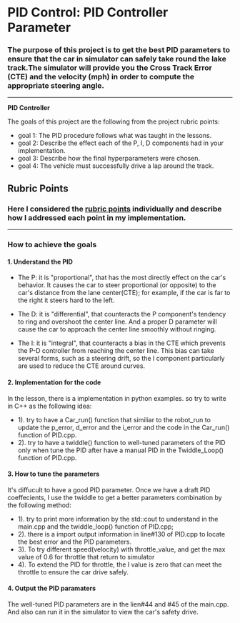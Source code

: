 # **PID Control: PID Controller Parameter** 


### The purpose of this project is to get the best PID parameters to ensure that the car in simulator can safely take round the lake track.The simulator will provide you the Cross Track Error (CTE) and the velocity (mph) in order to compute the appropriate steering angle.

---


**PID Controller**

The goals of this project are the following from the project rubric points:
* goal 1: The PID procedure follows what was taught in the lessons.
* goal 2: Describe the effect each of the P, I, D components had in your implementation.
* goal 3: Describe how the final hyperparameters were chosen.
* goal 4: The vehicle must successfully drive a lap around the track.


## Rubric Points
### Here I considered the [rubric points](https://review.udacity.com/#!/rubrics/1972/view) individually and describe how I addressed each point in my implementation.  

---
### How to achieve the goals

#### 1. Understand the PID

* The P: it is "proportional", that has the most directly effect on the car's behavior. It causes the car to steer proportional (or opposite) to the car's distance from the lane center(CTE); for example, if the car is far to the right it steers hard to the left.

* The D: it is "differential", that counteracts the P component's tendency to ring and overshoot the center line. And a proper D parameter will cause the car to approach the center line smoothly without ringing.

* The I: it is "integral", that counteracts a bias in the CTE which prevents the P-D controller from reaching the center line. This bias can take several forms, such as a steering drift, so the I component particularly are used to reduce the CTE around curves.


#### 2. Implementation for the code

In the lesson, there is a implementation in python examples. so try to write in C++ as the following idea:
* 1). try to have a Car_run() function that similiar to the robot_run to update the p_error, d_error and the i_error and the code in the Car_run() function of PID.cpp.
* 2). try to have a twiddle() function to well-tuned parameters of the PID only when tune the PID after have a manual PID in the Twiddle_Loop() function of PID.cpp.

#### 3. How to tune the parameters

It's diffucult to have a good PID parameter. Once we have a draft PID coeffecients, I use the twiddle to get a better parameters combination by the following method:
* 1). try to print more information by the std::cout to understand in the main.cpp and the twiddle_loop() function of PID.cpp;
* 2). there is a import output information in line#130 of PID.cpp to locate the best error and the PID parameters.
* 3). To try different speed(velocity) with throttle_value, and get the max value of 0.6 for throttle that return to simulator
* 4). To extend the PID for throttle, the I value is zero that can meet the throttle to ensure the car drive safely.

#### 4. Output the PID paramaters

The well-tuned PID parameters are in the lien#44 and #45 of the main.cpp. And also can run it in the simulator to view the car's safety drive.






